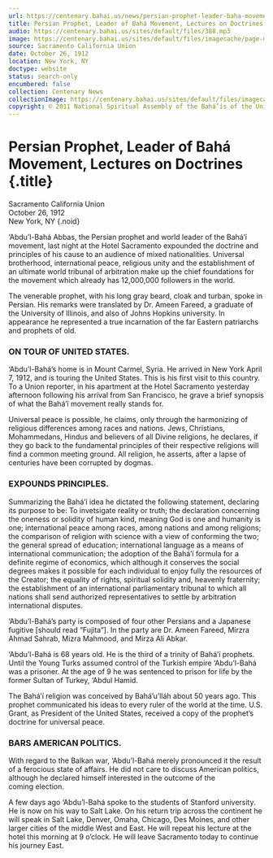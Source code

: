 ```yaml
---
url: https://centenary.bahai.us/news/persian-prophet-leader-baha-movement-lectures-doctrines
title: Persian Prophet, Leader of Bahá Movement, Lectures on Doctrines
audio: https://centenary.bahai.us/sites/default/files/388.mp3
image: https://centenary.bahai.us/sites/default/files/imagecache/page-main-image/images/press_clippings/10-26-1912%20Sacramento%20Calif%20Union%20Persian%20Prophet%20Leader%20of%20Bahai%20Movement.png
source: Sacramento California Union
date: October 26, 1912
location: New York, NY
doctype: website
status: search-only
encumbered: false
collection: Centenary News
collectionImage: https://centenary.bahai.us/sites/default/files/imagecache/theme-image/main_image/abdulbaha-overview-small_0.jpg
copyright: © 2011 National Spiritual Assembly of the Bahá’ís of the United States
---
```



# Persian Prophet, Leader of Bahá Movement, Lectures on Doctrines {.title}

Sacramento California Union  
October 26, 1912  
New York, NY
{.noid}  



‘Abdu’l-Bahá Abbas, the Persian prophet and world leader of the Bahá’í movement, last night at the Hotel Sacramento expounded the doctrine and principles of his cause to an audience of mixed nationalities. Universal brotherhood, international peace, religious unity and the establishment of an ultimate world tribunal of arbitration make up the chief foundations for the movement which already has 12,000,000 followers in the world.

The venerable prophet, with his long gray beard, cloak and turban, spoke in Persian. His remarks were translated by Dr. Ameen Fareed, a graduate of the University of Illinois, and also of Johns Hopkins university. In appearance he represented a true incarnation of the far Eastern patriarchs and prophets of old.

### ON TOUR OF UNITED STATES.

‘Abdu’l-Bahá’s home is in Mount Carmel, Syria. He arrived in New York April 7, 1912, and is touring the United States. This is his first visit to this country. To a Union reporter, in his apartment at the Hotel Sacramento yesterday afternoon following his arrival from San Francisco, he grave a brief synopsis of what the Bahá’í movement really stands for.

Universal peace is possible, he claims, only through the harmonizing of religious differences among races and nations. Jews, Christians, Mohammedans, Hindus and believers of all Divine religions, he declares, if they go back to the fundamental principles of their respective religions will find a common meeting ground. All religion, he asserts, after a lapse of centuries have been corrupted by dogmas.

### EXPOUNDS PRINCIPLES.

Summarizing the Bahá’í idea he dictated the following statement, declaring its purpose to be: To invetsigate reality or truth; the declaration concerning the oneness or solidity of human kind, meaning God is one and humanity is one; international peace among races, among nations and among religions; the comparison of religion with science with a view of conforming the two; the general spread of education; international language as a means of international communication; the adoption of the Bahá’í formula for a definite regime of economics, which although it conserves the social degrees makes it possible for each individual to enjoy fully the resources of the Creator; the equality of rights, spiritual solidity and, heavenly fraternity; the establishment of an international parliamentary tribunal to which all nations shall send authorized representatives to settle by arbitration international disputes.

‘Abdu’l-Bahá’s party is composed of four other Persians and a Japanese fugitive \[should read “Fujita”\]. In the party are Dr. Ameen Fareed, Mirzra Ahmad Sahrab, Mizra Mahmood, and Mirza Ali Abkar.

‘Abdu’l-Bahá is 68 years old. He is the third of a trinity of Bahá’í prophets. Until the Young Turks assumed control of the Turkish empire ‘Abdu’l-Bahá was a prisoner. At the age of 9 he was sentenced to prison for life by the former Sultan of Turkey, ‘Abdul Hamid.

The Bahá’í religion was conceived by Bahá’u’lláh about 50 years ago. This prophet communicated his ideas to every ruler of the world at the time. U.S. Grant, as President of the United States, received a copy of the prophet’s doctrine for universal peace.

### BARS AMERICAN POLITICS.

With regard to the Balkan war, ‘Abdu’l-Bahá merely pronounced it the result of a ferocious state of affairs. He did not care to discuss American politics, although he declared himself interested in the outcome of the coming election.

A few days ago ‘Abdu’l-Bahá spoke to the students of Stanford university. He is now on his way to Salt Lake. On his return trip across the continent he will speak in Salt Lake, Denver, Omaha, Chicago, Des Moines, and other larger cities of the middle West and East. He will repeat his lecture at the hotel this morning at 9 o’clock. He will leave Sacramento today to continue his journey East.